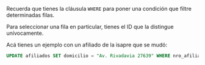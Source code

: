Recuerda que tienes la cláusula `WHERE` para poner una condición que filtre determinadas filas. 

Para seleccionar una fila en particular, tienes el ID que la distingue unívocamente. 

Acá tienes un ejemplo con un afiliado de la isapre que se mudó:

``` sql 
UPDATE afiliados SET domicilio = "Av. Rivadavia 27639" WHERE nro_afiliado = 123987; 
```
